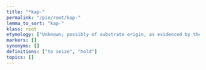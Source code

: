 ```yaml
---
title: "*kap-"
permalink: "/pie/root/kap-"
lemma_to_sort: "kap-"
klass: root
etymology: ["Unknown; possibly of substrate origin, as evidenced by the a-grade, or perhaps onomatopoeic, compare *gʰabʰ- (“to seize”) as so-called \"chiming roots\"."]
markers: []
synonyms: []
definitions: ["to seize", "hold"]
topics: []
---
```

